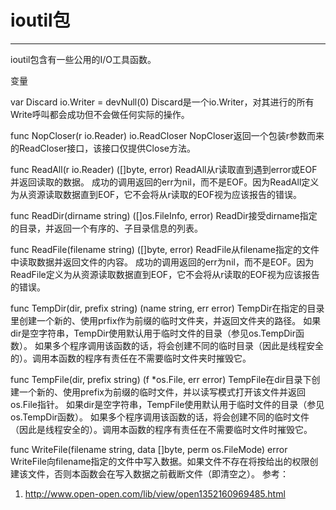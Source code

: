 ﻿# ioutil包

---

ioutil包含有一些公用的I/O工具函数。 

变量 

var Discard io.Writer = devNull(0) 
Discard是一个io.Writer，对其进行的所有Write呼叫都会成功但不会做任何实际的操作。 

func NopCloser(r io.Reader) io.ReadCloser 
NopCloser返回一个包装r参数而来的ReadCloser接口，该接口仅提供Close方法。 

func ReadAll(r io.Reader) ([]byte, error) 
ReadAll从r读取直到遇到error或EOF并返回读取的数据。 成功的调用返回的err为nil，而不是EOF。因为ReadAll定义为从资源读取数据直到EOF，它不会将从r读取的EOF视为应该报告的错误。 

func ReadDir(dirname string) ([]os.FileInfo, error) 
ReadDir接受dirname指定的目录，并返回一个有序的、子目录信息的列表。 

func ReadFile(filename string) ([]byte, error) 
ReadFile从filename指定的文件中读取数据并返回文件的内容。 成功的调用返回的err为nil，而不是EOF。因为ReadFile定义为从资源读取数据直到EOF，它不会将从r读取的EOF视为应该报告的错误。 

func TempDir(dir, prefix string) (name string, err error) 
TempDir在指定的目录里创建一个新的、使用prfix作为前缀的临时文件夹，并返回文件夹的路径。 如果dir是空字符串，TempDir使用默认用于临时文件的目录（参见os.TempDir函数）。 如果多个程序调用该函数的话，将会创建不同的临时目录（因此是线程安全的）。调用本函数的程序有责任在不需要临时文件夹时摧毁它。 

func TempFile(dir, prefix string) (f *os.File, err error) 
TempFile在dir目录下创建一个新的、使用prefix为前缀的临时文件，并以读写模式打开该文件并返回os.File指针。 如果dir是空字符串，TempFile使用默认用于临时文件的目录（参见os.TempDir函数）。 如果多个程序调用该函数的话，将会创建不同的临时文件（因此是线程安全的）。调用本函数的程序有责任在不需要临时文件时摧毁它。 

func WriteFile(filename string, data []byte, perm os.FileMode) error 
WriteFile向filename指定的文件中写入数据。如果文件不存在将按给出的权限创建该文件，否则本函数会在写入数据之前截断文件（即清空之）。
参考：

 1. http://www.open-open.com/lib/view/open1352160969485.html

